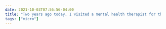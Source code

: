 ```yaml
---
date: 2021-10-03T07:56:56-04:00
title: "Two years ago today, I visited a mental health therapist for the first time and immediately wished I’d done it a decade earlier. It’s one of the best things I’ve ever done for myself, and I can’t recommend the experience enough. "
tags: ["micro"]
---
```


